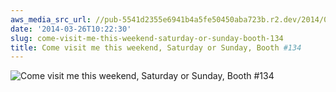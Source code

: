 ```yaml
---
aws_media_src_url: //pub-5541d2355e6941b4a5fe50450aba723b.r2.dev/2014/03/artisan-marketplace-programcvr.jpg
date: '2014-03-26T10:22:30'
slug: come-visit-me-this-weekend-saturday-or-sunday-booth-134
title: Come visit me this weekend, Saturday or Sunday, Booth #134
---
```


 ![Come visit me this weekend, Saturday or Sunday, Booth #134](//pub-5541d2355e6941b4a5fe50450aba723b.r2.dev/2014/03/artisan-marketplace-programcvr.jpg?w=602)